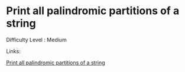 # Print all palindromic partitions of a string

Difficulty Level : Medium

Links:

[Print all palindromic partitions of a string](https://www.geeksforgeeks.org/problems/find-all-possible-palindromic-partitions-of-a-string/1?itm_source=geeksforgeeks&itm_medium=article&itm_campaign=practice_card)
